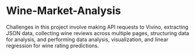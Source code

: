 # Wine-Market-Analysis
Challenges in this project involve making API requests to Vivino, extracting JSON data, collecting wine reviews across multiple pages, structuring data for analysis, and performing data analysis, visualization, and linear regression for wine rating predictions.
